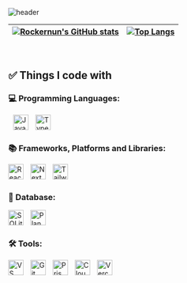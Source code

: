 ![header](https://capsule-render.vercel.app/api?type=waving&color=auto&height=200&section=header&text=😁%20Welcome%20to%20my%20Github!&fontSize=63)

<div align="center">
<!-- 통계 -->

| [![Rockernun's GitHub stats](https://github-readme-streak-stats.herokuapp.com/?user=Rockernun&theme=radical&center=true)](https://github.com/anuraghazra/github-readme-stats) | [![Top Langs](https://github-readme-stats.vercel.app/api/top-langs/?username=Rockernun&layout=compact&theme=radical)](https://github.com/anuraghazra/github-readme-stats) |
| ---------------------------------------------------------------------------------------------------------------------------------------------------------- | --------------------------------------------------------------------------------------------------------------------------------------------------------- |


</div>

&nbsp;


<h2>✅ Things I code with</h2>
<h3>💻 Programming Languages:</h3> 
<p>
  <img src="https://img.shields.io/badge/-JavaScript-%23F7DF1C?style=flat-square&logo=JavaScript&logoColor=black&labelColor=&style=flat" height="31" alt="JavaScript badge" style="margin-left: 10px;" />   
  <img src="https://img.shields.io/badge/-TypeScript-007ACC?style=flat-square&logo=TypeScript&logoColor=black&labelColor=&style=flat" height="31" alt="TypeScript badge" style="margin-left: 10px;" />
</p>


<h3>📚 Frameworks, Platforms and Libraries:</h3>
<p>
  <img src="https://img.shields.io/static/v1?message=React&logo=react&label=&color=282828&logoColor=61DAFB&labelColor=&style=flat" height="31" alt="React.js badge" style="margin-right: 10px;" />
  <img src="https://img.shields.io/badge/Next-white?style=flat-square&logo=next.js&logoColor=black&labelColor=&style=flat" height="31" alt="Next.js badge" style="margin-right: 10px;" />
  <img src="https://img.shields.io/badge/Tailwind-%2338B2AC.svg?style=for-the-badge&logo=tailwind-css&logoColor=white&labelColor=&style=flat" height="31" alt="TailwindCSS badge" style="margin-right: 10px;" />
</p>

<h3>💾 Database:</h3>
<p>
  <img src="https://img.shields.io/badge/SQLite-%2307405e.svg?style=for-the-badge&logo=sqlite&logoColor=white&labelColor=&style=flat" height="31" alt="SQLite badge" style="margin-right: 10px;"/>
  <img src="https://img.shields.io/badge/PlanetScale-%23000000.svg?style=for-the-badge&logo=planetscale&logoColor=white&labelColor=&style=flat" height="31" alt="PlanetScale badge" style="margin-right: 10px;"/>
</p>


<h3>🛠️ Tools:</h3>
<p>
  <img src="https://img.shields.io/static/v1?message=VS+Code&logo=visual-studio-code&label=&color=007ACC&logoColor=white&labelColor=&style=flat" height="31" alt="VS Code badge" style="margin-right: 10px;" />
  <img src="https://img.shields.io/static/v1?message=Git&logo=git&label=&color=F05032&logoColor=white&labelColor=&style=flat" height="31" alt="Git badge" style="margin-right: 10px;" />
  <img src="https://img.shields.io/badge/Prisma-3982CE?style=for-the-badge&logo=Prisma&logoColor=white&labelColor=&style=flat" height="31" alt="Prisma badge" style="margin-right: 10px;" />
  <img src="https://img.shields.io/badge/Cloudflare-F38020?style=for-the-badge&logo=Cloudflare&logoColor=white&labelColor=&style=flat" height="31" alt="Cloudflare badge" style="margin-right: 10px;" />
  <img src="https://img.shields.io/badge/Vercel-%23000000.svg?style=for-the-badge&logo=vercel&label=&color=282828&logoColor=white&labelColor=&style=flat" height="31" alt="Vercel badge" style="margin-right: 10px;/>
</p>




<br/>

![footer](https://capsule-render.vercel.app/api?type=waving&color=auto&height=100&section=footer)
